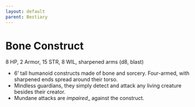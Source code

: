 ```yaml
---
layout: default
parent: Bestiary
---
```


# Bone Construct

8 HP, 2 Armor, 15 STR, 8 WIL, sharpened arms (d8, blast)

- 6’ tall humanoid constructs made of bone and sorcery. Four-armed, with sharpened ends spread around their torso.
- Mindless guardians, they simply detect and attack any living creature besides their creator.
- Mundane attacks are _impaired__ against the construct.
